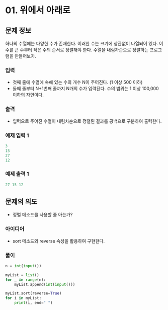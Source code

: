 # 01. 위에서 아래로

## 문제 정보

하나의 수열에는 다양한 수가 존재한다. 이러한 수는 크기에 상관없이 나열되어 있다. 이 수를 큰 수부터 작은 수의 순서로 정렬해야 한다. 수열을 내림차순으로 정렬하는 프로그램을 만들어보자.

### 입력

- 첫째 줄에 수열에 속해 있는 수의 개수 N이 주어진다. (1 이상 500 이하)
- 둘째 줄부터 N+1번째 줄까지 N개의 수가 입력된다. 수의 범위는 1 이상 100,000 이하의 자연이다.

### 출력

- 입력으로 주어진 수열이 내림차순으로 정렬된 결과를 공백으로 구분하여 출력한다.

### 예제 입력 1

```python
3
15
27
12
```

### 예제 출력 1

```python
27 15 12
```

## 문제의 의도

- 정렬 메소드를 사용할 줄 아는가?

### 아이디어

- sort 메소드와 reverse 속성을 활용하여 구현한다.

### 풀이

```python
n = int(input())

myList = list()
for _ in range(n):
    myList.append(int(input()))

myList.sort(reverse=True)
for i in myList:
    print(i, end=" ")
```